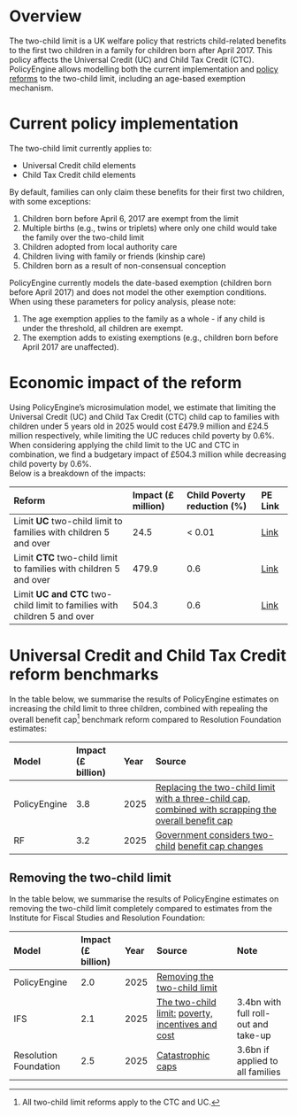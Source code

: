 # Overview

The two-child limit is a UK welfare policy that restricts child-related benefits to the first two children in a family for children born after April 2017\. This policy affects the Universal Credit (UC) and Child Tax Credit (CTC).  
PolicyEngine allows modelling both the current implementation and [policy reforms](https://www.theguardian.com/society/2025/feb/26/parents-under-fives-could-be-exempted-two-child-benefit-cap-uk) to the two-child limit, including an age-based exemption mechanism.

# Current policy implementation

The two-child limit currently applies to:

- Universal Credit child elements
- Child Tax Credit child elements

By default, families can only claim these benefits for their first two children, with some exceptions:

1. Children born before April 6, 2017 are exempt from the limit
2. Multiple births (e.g., twins or triplets) where only one child would take the family over the two-child limit
3. Children adopted from local authority care
4. Children living with family or friends (kinship care)
5. Children born as a result of non-consensual conception

PolicyEngine currently models the date-based exemption (children born before April 2017\) and does not model the other exemption conditions. When using these parameters for policy analysis, please note:

1. The age exemption applies to the family as a whole \- if any child is under the threshold, all children are exempt.
2. The exemption adds to existing exemptions (e.g., children born before April 2017 are unaffected).

# Economic impact of the reform

Using PolicyEngine’s microsimulation model, we estimate that limiting the Universal Credit (UC) and Child Tax Credit (CTC) child cap to families with children under 5 years old in 2025 would cost £479.9 million and £24.5 million respectively, while limiting the UC reduces child poverty by 0.6%.  
When considering applying the child limit to the UC and CTC in combination, we find a budgetary impact of £504.3 million while decreasing child poverty by 0.6%.  
Below is a breakdown of the impacts:

| Reform                                                                    | Impact (£ million) | Child Poverty reduction (%) | PE Link                                                                                                                         |
| :------------------------------------------------------------------------ | :----------------- | :-------------------------- | :------------------------------------------------------------------------------------------------------------------------------ |
| Limit **UC** two-child limit to families with children 5 and over         | 24.5               | \< 0.01                     | [Link](https://policyengine.org/uk/policy?reform=77113&focus=policyOutput.policyBreakdown&region=uk&timePeriod=2025&baseline=1) |
| Limit **CTC** two-child limit to families with children 5 and over        | 479.9              | 0.6                         | [Link](https://policyengine.org/uk/policy?focus=policyOutput.policyBreakdown&reform=77112&region=uk&timePeriod=2025&baseline=1) |
| Limit **UC and CTC** two-child limit to families with children 5 and over | 504.3              | 0.6                         | [Link](https://policyengine.org/uk/policy?focus=policyOutput.policyBreakdown&reform=77114&region=uk&timePeriod=2025&baseline=1) |

# Universal Credit and Child Tax Credit reform benchmarks

In the table below, we summarise the results of PolicyEngine estimates on increasing the child limit to three children, combined with repealing the overall benefit cap[^1] benchmark reform compared to Resolution Foundation estimates:

| Model        | Impact (£ billion) | Year | Source                                                                                                                                                                                                                                                                                                                                                                                                                                                                                                                                                                                                            |
| :----------- | :----------------- | :--- | :---------------------------------------------------------------------------------------------------------------------------------------------------------------------------------------------------------------------------------------------------------------------------------------------------------------------------------------------------------------------------------------------------------------------------------------------------------------------------------------------------------------------------------------------------------------------------------------------------------------- |
| PolicyEngine | 3.8                | 2025 | [Replacing the two-child limit](https://policyengine.org/uk/policy?reform=77108&focus=policyOutput.policyBreakdown&region=uk&timePeriod=2025&baseline=1) [with a three-child cap,](https://policyengine.org/uk/policy?reform=77108&focus=policyOutput.policyBreakdown&region=uk&timePeriod=2025&baseline=1) [combined with scrapping the](https://policyengine.org/uk/policy?reform=77108&focus=policyOutput.policyBreakdown&region=uk&timePeriod=2025&baseline=1) [overall benefit cap](https://policyengine.org/uk/policy?reform=77108&focus=policyOutput.policyBreakdown&region=uk&timePeriod=2025&baseline=1) |
| RF           | 3.2                | 2025 | [Government considers two-child](https://www.devonlive.com/news/cost-of-living/government-considers-two-child-benefit-9980420) [benefit cap changes](https://www.devonlive.com/news/cost-of-living/government-considers-two-child-benefit-9980420)                                                                                                                                                                                                                                                                                                                                                                |

## Removing the two-child limit

In the table below, we summarise the results of PolicyEngine estimates on removing the two-child limit completely compared to estimates from the Institute for Fiscal Studies and Resolution Foundation:

| Model                 | Impact (£ billion) | Year | Source                                                                                                                                                                                                  | Note                                 |
| :-------------------- | :----------------- | :--- | :------------------------------------------------------------------------------------------------------------------------------------------------------------------------------------------------------ | :----------------------------------- |
| PolicyEngine          | 2.0                | 2025 | [Removing the two-child limit](https://policyengine.org/uk/policy?focus=policyOutput.policyBreakdown&reform=77100&region=uk&timePeriod=2025&baseline=1)                                                 |                                      |
| IFS                   | 2.1                | 2025 | [The two-child limit:](https://ifs.org.uk/articles/two-child-limit-poverty-incentives-and-cost) [poverty, incentives and cost](https://ifs.org.uk/articles/two-child-limit-poverty-incentives-and-cost) | 3.4bn with full roll-out and take-up |
| Resolution Foundation | 2.5                | 2025 | [Catastrophic caps](https://www.resolutionfoundation.org/publications/catastophic-caps/)                                                                                                                | 3.6bn if applied to all families     |

[^1]: All two-child limit reforms apply to the CTC and UC.
